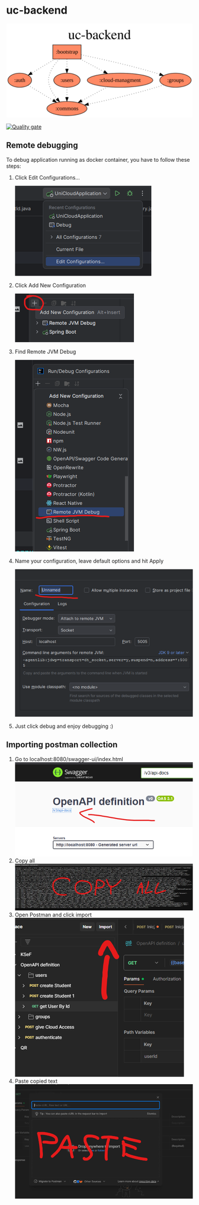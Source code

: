 # uc-backend

![alt text](static/project-dependency-graph.svg)

[![Quality gate](https://sonarcloud.io/api/project_badges/quality_gate?project=Project-UniCloud_uc-backend)](https://sonarcloud.io/summary/new_code?id=Project-UniCloud_uc-backend)

## Remote debugging
To debug application running as docker container, you have to follow these steps:
1. Click Edit Configurations...
    
    ![1](static/1.png)

2. Click Add New Configuration

    ![4](static/4.png)

3. Find Remote JVM Debug

    ![5](static/5.png)

4. Name your configuration, leave default options and hit Apply

    ![6](static/6.png)

5. Just click debug and enjoy debugging :)

## Importing postman collection
1. Go to localhost:8080/swagger-ui/index.html
    ![7](static/7.png)
2. Copy all
   ![8](static/8.png)
3. Open Postman and click import
   ![9](static/9.png)
4. Paste copied text
   ![10](static/10.png)